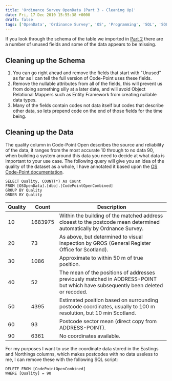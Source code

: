 ```yaml
---
title: 'Ordinance Survey OpenData (Part 3 - Cleaning Up)'
date: Fri, 17 Dec 2010 15:55:38 +0000
draft: false
tags: ['OpenData', 'Ordinance Survey', 'OS', 'Programming', 'SQL', 'SQL Server', 'Sys Admin']
---
```


If you look through the schema of the table we imported in [Part 2](/archives/2010/12/10/ordinance-survey-opendata-part-2-importing-the-data/) there are a number of unused fields and some of the data appears to be missing.

Cleaning up the Schema
----------------------

1.  You can go right ahead and remove the fields that start with "Unused" as far as I can tell the full version of Code-Point uses these fields.
2.  Remove the nullable attributes from all of the fields, this will prevent us from doing something silly at a later date, and will avoid Object Relational Mappers such as Entity Framework from creating nullable data types.
3.  Many of the fields contain codes not data itself but codes that describe other data, so lets prepend code on the end of those fields for the time being.

Cleaning up the Data
--------------------

The quality column in Code-Point Open describes the source and reliability of the data, it ranges from the most accurate 10 through to no data 90, when building a system around this data you need to decide at what data is important to your use case. The following query will give you an idea of the quality of the dataset as a whole, I have annotated it based upon the [OS Code-Point documentation](http://www.ordnancesurvey.co.uk/oswebsite/products/code-point-open/).

```
SELECT Quality, COUNT(*) As Count
FROM [OSOpenData].[dbo].[CodePointOpenCombined]
GROUP BY Quality
ORDER BY Quality
```

| Quality | Count | Description |
| ------- | ----- | ----------- |
| 10 | 1683975 | Within the building of the matched address closest to the postcode mean determined automatically by Ordnance Survey. |
| 20 | 73 | As above, but determined to visual inspection by GROS (General Register Office for Scotland). |
| 30 | 1086 | Approximate to within 50 m of true position. |
| 40 | 52 | The mean of the positions of addresses previously matched in ADDRESS-POINT but which have subsequently been deleted or recoded. |
| 50 | 4395 | Estimated position based on surrounding postcode coordinates, usually to 100 m resolution, but 10 min Scotland. |
| 60 | 93 | Postcode sector mean (direct copy from ADDRESS-POINT). |
| 90 | 6361 | No coordinates available. |

For my purposes I want to use the coordinate data stored in the Eastings and Northings columns, which makes postcodes with no data useless to me, I can remove these with the following SQL script:

```
DELETE FROM [CodePointOpenCombined]
WHERE [Quality] = 90
```